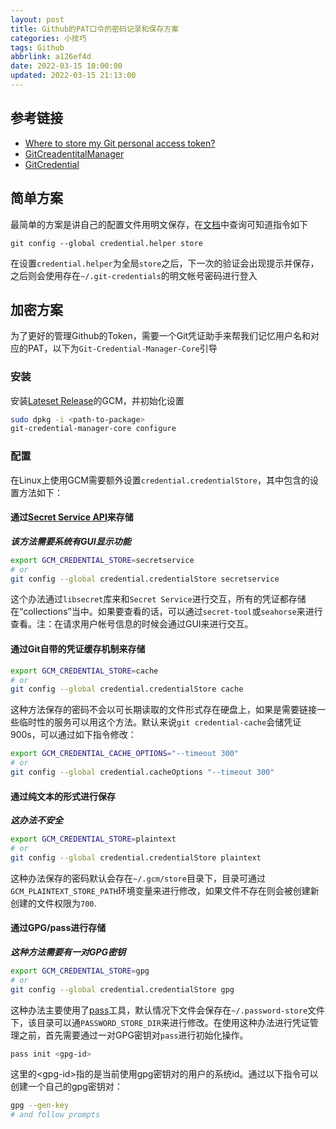 ```yaml
---
layout: post
title: Github的PAT口令的密码记录和保存方案
categories: 小技巧
tags: Github
abbrlink: a126ef4d
date: 2022-03-15 10:00:00
updated: 2022-03-15 21:13:00
---
```


## 参考链接

* [Where to store my Git personal access token?](https://stackoverflow.com/a/51505417)
* [GitCreadentitalManager](https://github.com/GitCredentialManager/git-credential-manager/blob/main/docs/credstores.md)
* [GitCredential](https://git-scm.com/docs/gitcredentials)

## 简单方案

最简单的方案是讲自己的配置文件用明文保存，在[文档](https://git-scm.com/docs/gitcredentials)中查询可知道指令如下

```shell
git config --global credential.helper store
```

在设置`credential.helper`为全局`store`之后，下一次的验证会出现提示并保存，之后则会使用存在`~/.git-credentials`的明文帐号密码进行登入

## 加密方案

为了更好的管理Github的Token，需要一个Git凭证助手来帮我们记忆用户名和对应的PAT，以下为`Git-Credential-Manager-Core`引导

### 安装

安装[Lateset Release](https://github.com/microsoft/Git-Credential-Manager-Core/releases/)的GCM，并初始化设置

   ```bash
   sudo dpkg -i <path-to-package>
   git-credential-manager-core configure
   ```

### 配置

在Linux上使用GCM需要额外设置`credential.credentialStore`，其中包含的设置方法如下：

#### 通过[Secret Service API](https://specifications.freedesktop.org/secret-service/latest/)来存储
  
***该方法需要系统有GUI显示功能***

```bash
export GCM_CREDENTIAL_STORE=secretservice
# or
git config --global credential.credentialStore secretservice
```

这个办法通过`libsecret`库来和`Secret Service`进行交互，所有的凭证都存储在“collections”当中。如果要查看的话，可以通过`secret-tool`或`seahorse`来进行查看。注：在请求用户帐号信息的时候会通过GUI来进行交互。

#### 通过Git自带的凭证缓存机制来存储

```bash
export GCM_CREDENTIAL_STORE=cache
# or
git config --global credential.credentialStore cache
```

这种方法保存的密码不会以可长期读取的文件形式存在硬盘上，如果是需要链接一些临时性的服务可以用这个方法。默认来说`git credential-cache`会储凭证900s，可以通过如下指令修改：

```bash
export GCM_CREDENTIAL_CACHE_OPTIONS="--timeout 300"
# or
git config --global credential.cacheOptions "--timeout 300"
```

#### 通过纯文本的形式进行保存
  
***这办法不安全***

```bash
export GCM_CREDENTIAL_STORE=plaintext
# or
git config --global credential.credentialStore plaintext
```

这种办法保存的密码默认会存在`~/.gcm/store`目录下，目录可通过`GCM_PLAINTEXT_STORE_PATH`环境变量来进行修改，如果文件不存在则会被创建新创建的文件权限为`700`.

#### 通过GPG/pass进行存储

***这种方法需要有一对GPG密钥***

```bash
export GCM_CREDENTIAL_STORE=gpg
# or
git config --global credential.credentialStore gpg
```

这种办法主要使用了[pass](https://www.passwordstore.org/)工具，默认情况下文件会保存在`~/.password-store`文件下，该目录可以通`PASSWORD_STORE_DIR`来进行修改。在使用这种办法进行凭证管理之前，首先需要通过一对GPG密钥对`pass`进行初始化操作。

```bash
pass init <gpg-id>
```

这里的\<gpg-id\>指的是当前使用gpg密钥对的用户的系统id。通过以下指令可以创建一个自己的gpg密钥对：

```bash
gpg --gen-key
# and follow prompts
```
